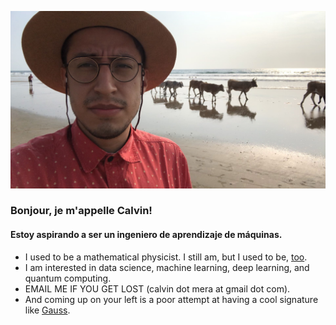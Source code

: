 ![](hello_cowbeen.jpg?raw=True)

### Bonjour, je m'appelle Calvin!
#### Estoy aspirando a ser un ingeniero de aprendizaje de máquinas.

- I used to be a mathematical physicist. I still am, but I used to be, [too](https://scholar.google.com/citations?user=UaVHISQAAAAJ&hl=en).
- I am interested in data science, machine learning, deep learning, and quantum computing.
- EMAIL ME IF YOU GET LOST (calvin dot mera at gmail dot com).
- And coming up on your left is a poor attempt at having a cool signature like [Gauss](https://en.wikipedia.org/wiki/Carl_Friedrich_Gauss#/media/File:Carl_Friedrich_Gau%C3%9F_signature.svg).
